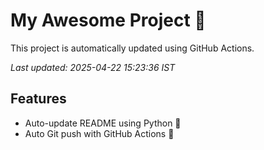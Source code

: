 # My Awesome Project 🚀

This project is automatically updated using GitHub Actions.

_Last updated: 2025-04-22 15:23:36 IST_

## Features
- Auto-update README using Python 🐍
- Auto Git push with GitHub Actions 🤖
